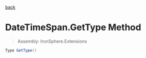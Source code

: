 ﻿

[back](/IronSphere.Extensions/types/DateTimeSpan)

# DateTimeSpan.GetType Method

> Assembly: IronSphere.Extensions

```csharp
Type GetType()
```



 